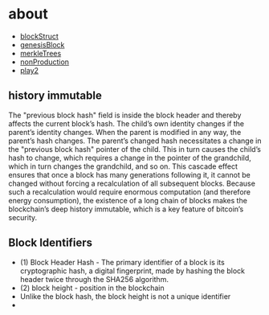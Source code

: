 # about

* [blockStruct](blockStruct.md)
* [genesisBlock](genesisBlock.md)
* [merkleTrees](merkleTrees.md)
* [nonProduction](nonProduction.md)
* [play2](play2.md)


## history immutable

The "previous block hash" field is inside the block header and thereby affects the current block’s hash. The child’s own identity changes if the parent’s identity changes. When the parent is modified in any way, the parent’s hash changes. The parent’s changed hash necessitates a change in the "previous block hash" pointer of the child. This in turn causes the child’s hash to change, which requires a change in the pointer of the grandchild, which in turn changes the grandchild, and so on. This cascade effect ensures that once a block has many generations following it, it cannot be changed without forcing a recalculation of all subsequent blocks. Because such a recalculation would require enormous computation (and therefore energy consumption), the existence of a long chain of blocks makes the blockchain’s deep history immutable, which is a key feature of bitcoin’s security.

## Block Identifiers

* (1) Block Header Hash -  The primary identifier of a block is its cryptographic hash, a digital fingerprint, made by hashing the block header twice through the SHA256 algorithm.
* (2) block height -  position in the blockchain
* Unlike the block hash, the block height is not a unique identifier
* 
